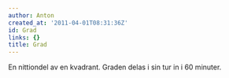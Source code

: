 ```yaml
---
author: Anton
created_at: '2011-04-01T08:31:36Z'
id: Grad
links: {}
title: Grad
---
```


En nittiondel av en kvadrant. Graden delas i sin tur in i 60 minuter.
